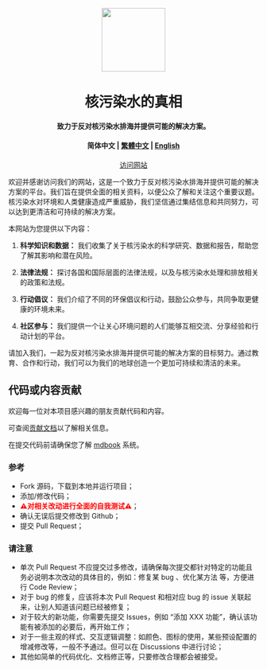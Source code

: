 <p align="center">
    <a href="https://Nuc.PJ568.eu.org"><img height="128" src='https://Nuc.PJ568.eu.org/zh-Hans-CN/favicon.svg'/></a>
</p>
<h1 align="center">
    核污染水的真相
</h1>
<h4 align="center">
    致力于反对核污染水排海并提供可能的解决方案。
</h4>
<h4 align="center">
    简体中文 |
    <a href="README_zh-Hant-CN.md"> 繁體中文</a> |
    <a href="README_EN.md"> English</a>
</h4>

<p align="center"><a href="https://Nuc.PJ568.eu.org">访问网站</a></p>

欢迎并感谢访问我们的网站，这是一个致力于反对核污染水排海并提供可能的解决方案的平台。我们旨在提供全面的相关资料，以便公众了解和关注这个重要议题。核污染水对环境和人类健康造成严重威胁，我们坚信通过集结信息和共同努力，可以达到更清洁和可持续的解决方案。

本网站为您提供以下内容：

1. **科学知识和数据：** 我们收集了关于核污染水的科学研究、数据和报告，帮助您了解其影响和潜在风险。

2. **法律法规：** 探讨各国和国际层面的法律法规，以及与核污染水处理和排放相关的政策和法规。

3. **行动倡议：** 我们介绍了不同的环保倡议和行动，鼓励公众参与，共同争取更健康的环境未来。

4. **社区参与：** 我们提供一个让关心环境问题的人们能够互相交流、分享经验和行动计划的平台。

请加入我们，一起为反对核污染水排海并提供可能的解决方案的目标努力。通过教育、合作和行动，我们可以为我们的地球创造一个更加可持续和清洁的未来。

## 代码或内容贡献

欢迎每一位对本项目感兴趣的朋友贡献代码和内容。

可查阅[贡献文档](https://Nuc.PJ568.eu.org/zh-Hans-CN/Contribute/)以了解相关信息。

在提交代码前请确保您了解 [mdbook](https://rust-lang.github.io/mdBook/) 系统。

### 参考

* Fork 源码，下载到本地并运行项目；
* 添加/修改代码；
* <b style="color:red">⚠️对相关改动进行全面的自我测试⚠️</b>；
* 确认无误后提交修改到 Github；
* 提交 Pull Request；

### 请注意

* 单次 Pull Request 不应提交过多修改，请确保每次提交都针对特定的功能且务必说明本次改动的具体目的，例如：修复某 bug 、优化某方法 等，方便进行 Code Review；
* 对于 bug 的修复，应该将本次 Pull Request 和相对应 bug 的 issue 关联起来，让别人知道该问题已经被修复；
* 对于较大的新功能，你需要先提交 Issues，例如 “添加 XXX 功能”，确认该功能有被添加的必要后，再开始工作；
* 对于一些主观的样式、交互逻辑调整：如颜色、图标的使用，某些预设配置的增减修改等，一般不予通过。但可以在 Discussions 中进行讨论；
* 其他如简单的代码优化、文档修正等，只要修改合理都会被接受。
